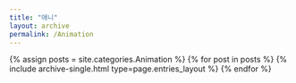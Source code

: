 ```yaml
---
title: "애니"
layout: archive
permalink: /Animation
---
```



{% assign posts = site.categories.Animation %}
{% for post in posts %} {% include archive-single.html type=page.entries_layout %} {% endfor %}
